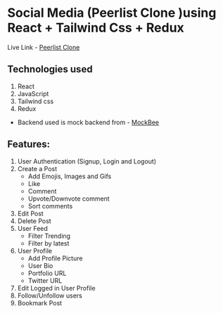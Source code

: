 # Social Media (Peerlist Clone )using React + Tailwind Css + Redux

Live Link - [Peerlist Clone](https://peerlistclone.netlify.app/)


## Technologies used 
1. React
2. JavaScript
3. Tailwind css
4. Redux

- Backend used is mock backend from - [MockBee](https://mockbee.netlify.app/)

## Features:
1. User Authentication (Signup, Login and Logout)
2. Create a Post
   - Add Emojis, Images and Gifs
   - Like 
   - Comment
   - Upvote/Downvote comment
   - Sort comments
3. Edit Post
4. Delete Post
5. User Feed 
   - Filter Trending
   - Filter by latest
6. User Profile
   - Add Profile Picture
   - User Bio
   - Portfolio URL
   - Twitter URL
7. Edit Logged in User Profile
8. Follow/Unfollow users
9. Bookmark Post


